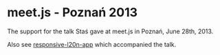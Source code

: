 meet.js - Poznań 2013
=====================

The support for the talk Staś gave at meet.js in Poznań, June 28th, 2013.

Also see [responsive-l20n-app](http://stasm.github.io/responsive-l20n-app/) 
which accompanied the talk.
